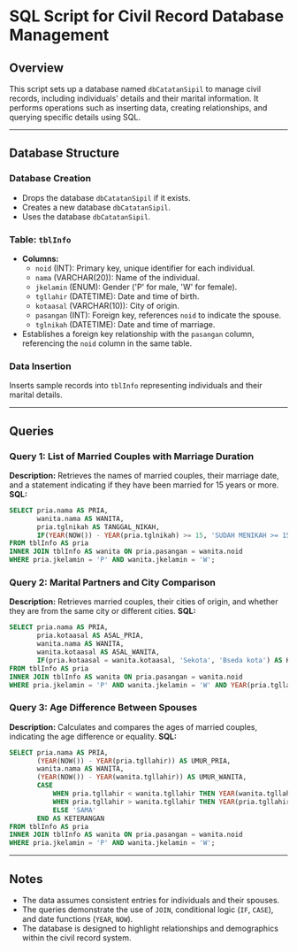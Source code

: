 # SQL Script for Civil Record Database Management

## Overview
This script sets up a database named `dbCatatanSipil` to manage civil records, including individuals' details and their marital information. It performs operations such as inserting data, creating relationships, and querying specific details using SQL.

---

## Database Structure

### Database Creation
- Drops the database `dbCatatanSipil` if it exists.
- Creates a new database `dbCatatanSipil`.
- Uses the database `dbCatatanSipil`.

### Table: `tblInfo`
- **Columns:**
  - `noid` (INT): Primary key, unique identifier for each individual.
  - `nama` (VARCHAR(20)): Name of the individual.
  - `jkelamin` (ENUM): Gender ('P' for male, 'W' for female).
  - `tgllahir` (DATETIME): Date and time of birth.
  - `kotaasal` (VARCHAR(10)): City of origin.
  - `pasangan` (INT): Foreign key, references `noid` to indicate the spouse.
  - `tglnikah` (DATETIME): Date and time of marriage.
- Establishes a foreign key relationship with the `pasangan` column, referencing the `noid` column in the same table.

### Data Insertion
Inserts sample records into `tblInfo` representing individuals and their marital details.

---

## Queries

### Query 1: List of Married Couples with Marriage Duration
**Description:** Retrieves the names of married couples, their marriage date, and a statement indicating if they have been married for 15 years or more.
**SQL:**
```sql
SELECT pria.nama AS PRIA,
       wanita.nama AS WANITA,
       pria.tglnikah AS TANGGAL_NIKAH,
       IF(YEAR(NOW()) - YEAR(pria.tglnikah) >= 15, 'SUDAH MENIKAH >= 15 TAHUN', 'BELUM MENIKAH 15 TAHUN') AS KETERANGAN
FROM tblInfo AS pria
INNER JOIN tblInfo AS wanita ON pria.pasangan = wanita.noid
WHERE pria.jkelamin = 'P' AND wanita.jkelamin = 'W';
```

### Query 2: Marital Partners and City Comparison
**Description:** Retrieves married couples, their cities of origin, and whether they are from the same city or different cities.
**SQL:**
```sql
SELECT pria.nama AS PRIA,
       pria.kotaasal AS ASAL_PRIA,
       wanita.nama AS WANITA,
       wanita.kotaasal AS ASAL_WANITA,
       IF(pria.kotaasal = wanita.kotaasal, 'Sekota', 'Bseda kota') AS Kota_Asal
FROM tblInfo AS pria
INNER JOIN tblInfo AS wanita ON pria.pasangan = wanita.noid
WHERE pria.jkelamin = 'P' AND wanita.jkelamin = 'W' AND YEAR(pria.tgllahir) < 1990;
```

### Query 3: Age Difference Between Spouses
**Description:** Calculates and compares the ages of married couples, indicating the age difference or equality.
**SQL:**
```sql
SELECT pria.nama AS PRIA,
       (YEAR(NOW()) - YEAR(pria.tgllahir)) AS UMUR_PRIA,
       wanita.nama AS WANITA,
       (YEAR(NOW()) - YEAR(wanita.tgllahir)) AS UMUR_WANITA,
       CASE
           WHEN pria.tgllahir < wanita.tgllahir THEN YEAR(wanita.tgllahir) - YEAR(pria.tgllahir)
           WHEN pria.tgllahir > wanita.tgllahir THEN YEAR(pria.tgllahir) - YEAR(wanita.tgllahir)
           ELSE 'SAMA'
       END AS KETERANGAN
FROM tblInfo AS pria
INNER JOIN tblInfo AS wanita ON pria.pasangan = wanita.noid
WHERE pria.jkelamin = 'P' AND wanita.jkelamin = 'W';
```

---

## Notes
- The data assumes consistent entries for individuals and their spouses.
- The queries demonstrate the use of `JOIN`, conditional logic (`IF`, `CASE`), and date functions (`YEAR`, `NOW`).
- The database is designed to highlight relationships and demographics within the civil record system.

